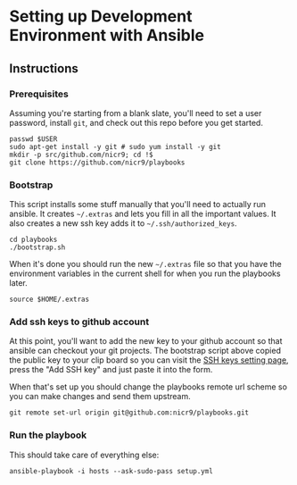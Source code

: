 # Setting up Development Environment with Ansible

## Instructions

### Prerequisites

Assuming you're starting from a blank slate, you'll need to set a user password,
install `git`, and check out this repo before you get started.

```
passwd $USER
sudo apt-get install -y git # sudo yum install -y git
mkdir -p src/github.com/nicr9; cd !$
git clone https://github.com/nicr9/playbooks
```

### Bootstrap

This script installs some stuff manually that you'll need to actually run
ansible. It creates `~/.extras` and lets you fill in all the important values.
It also creates a new ssh key adds it to `~/.ssh/authorized_keys`.

```
cd playbooks
./bootstrap.sh
```
When it's done you should run the new `~/.extras` file so that you have the
environment variables in the current shell for when you run the playbooks later.

```
source $HOME/.extras
```

### Add ssh keys to github account

At this point, you'll want to add the new key to your github account so
that ansible can checkout your git projects. The bootstrap script above copied
the public key to your clip board so you can visit the [SSH keys setting page](https://github.com/settings/ssh),
press the "Add SSH key" and just paste it into the form.

When that's set up you should change the playbooks remote url scheme so you can
make changes and send them upstream.

```
git remote set-url origin git@github.com:nicr9/playbooks.git
```

### Run the playbook

This should take care of everything else:

```
ansible-playbook -i hosts --ask-sudo-pass setup.yml
```
